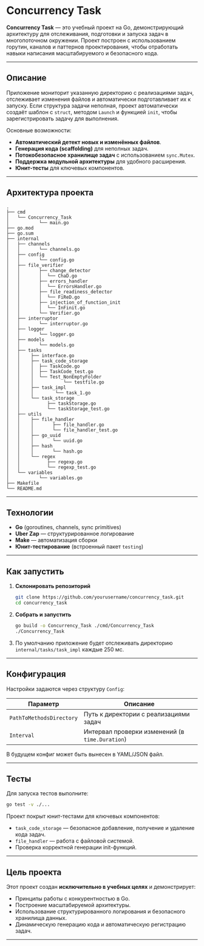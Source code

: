 # Concurrency Task

 **Concurrency Task** — это учебный проект на Go, демонстрирующий архитектуру для отслеживания, подготовки и запуска задач в многопоточном окружении. Проект построен с использованием горутин, каналов и паттернов проектирования, чтобы отработать навыки написания масштабируемого и безопасного кода.

---

## Описание

Приложение мониторит указанную директорию с реализациями задач, отслеживает изменения файлов и автоматически подготавливает их к запуску. Если структура задачи неполная, проект автоматически создаёт шаблон с `struct`, методом `Launch` и функцией `init`, чтобы зарегистрировать задачу для выполнения.

Основные возможности:

*  **Автоматический детект новых и изменённых файлов**.
*  **Генерация кода (scaffolding)** для неполных задач.
*  **Потокобезопасное хранилище задач** с использованием `sync.Mutex`.
*  **Поддержка модульной архитектуры** для удобного расширения.
*  **Юнит-тесты** для ключевых компонентов.

---

##  Архитектура проекта

```
.
├── cmd
│   └── Concurrency_Task
│           └── main.go
├── go.mod
├── go.sum
├── internal
│   ├── channels
│   │       └── channels.go
│   ├── config
│   │       └── config.go
│   ├── file_verifier
│   │       ├── change_detector
│   │       │  └── ChaD.go
│   │       ├── errors_handler
│   │       │  └── ErrorsHandler.go
│   │       ├── file_readiness_detector
│   │       │  └── FiReD.go
│   │       ├── injection_of_function_init
│   │       │  └── InFinit.go
│   │       └── Verifier.go
│   ├── interruptor
│   │       └── interruptor.go
│   ├── logger
│   │       └── logger.go
│   ├── models
│   │       └── models.go
│   ├── tasks
│   │    ├── interface.go
│   │    ├── task_code_storage
│   │    │  ├── TaskCode.go
│   │    │  ├── TaskCode_test.go
│   │    │  └── Test_NonEmptyFolder
│   │    │           └── testfile.go
│   │    ├── task_impl
│   │    │        └── task_1.go
│   │    └── task_storage
│   │          ├── taskStorage.go
│   │          └── taskStorage_test.go
│   ├── utils
│   │    ├── file_handler
│   │    │       ├── file_handler.go
│   │    │       └── file_handler_test.go
│   │    ├── go_uuid
│   │    │       └── uuid.go
│   │    ├── hash
│   │    │       └── hash.go
│   │    └── regex
│   │          ├── regexp.go
│   │          └── regexp_test.go
│   └── variables
│           └── variables.go
├── Makefile
└── README.md

```

---

## Технологии

* **Go** (goroutines, channels, sync primitives)
* **Uber Zap** — структурированное логирование
* **Make** — автоматизация сборки
* **Юнит-тестирование** (встроенный пакет `testing`)

---

##  Как запустить

1. **Склонировать репозиторий**

   ```bash
   git clone https://github.com/yourusername/concurrency_task.git
   cd concurrency_task
   ```

2. **Собрать и запустить**

   ```bash
   go build -o Concurrency_Task ./cmd/Concurrency_Task
   ./Concurrency_Task
   ```

3. По умолчанию приложение будет отслеживать директорию `internal/tasks/task_impl` каждые 250 мс.

---

##  Конфигурация

Настройки задаются через структуру `Config`:

| Параметр                 | Описание                                        |
| ------------------------ | ----------------------------------------------- |
| `PathToMethodsDirectory` | Путь к директории с реализациями задач          |
| `Interval`               | Интервал проверки изменений (в `time.Duration`) |

В будущем конфиг может быть вынесен в YAML/JSON файл.

---

##  Тесты

Для запуска тестов выполните:

```bash
go test -v ./...
```

Проект покрыт юнит-тестами для ключевых компонентов:

* `task_code_storage` — безопасное добавление, получение и удаление кода задач.
* `file_handler` — работа с файловой системой.
* Проверка корректной генерации init-функций.

---

##  Цель проекта

Этот проект создан **исключительно в учебных целях** и демонстрирует:

* Принципы работы с конкурентностью в Go.
* Построение масштабируемой архитектуры.
* Использование структурированного логирования и безопасного хранилища данных.
* Динамическую генерацию кода и автоматическую регистрацию задач.

---